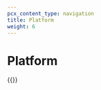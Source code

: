 ```yaml
---
pcx_content_type: navigation
title: Platform
weight: 6
---
```


# Platform

{{<directory-listing>}}

